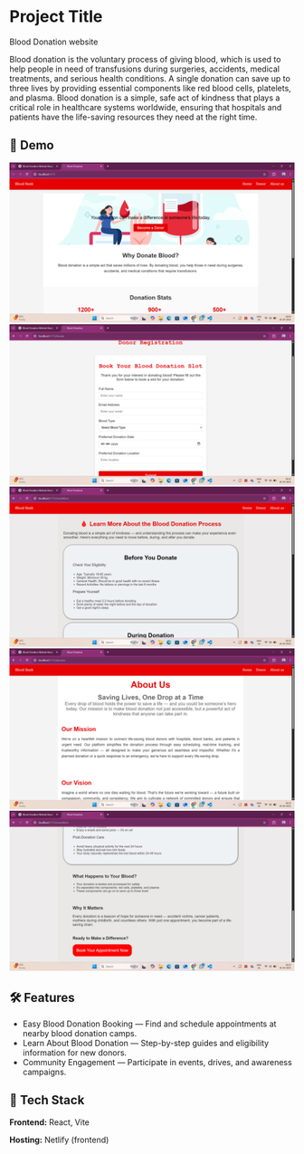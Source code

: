 # Project Title

Blood Donation website

Blood donation is the voluntary process of giving blood, which is used to help people in need of transfusions during surgeries, accidents, medical treatments, and serious health conditions. A single donation can save up to three lives by providing essential components like red blood cells, platelets, and plasma. Blood donation is a simple, safe act of kindness that plays a critical role in healthcare systems worldwide, ensuring that hospitals and patients have the life-saving resources they need at the right time.


## 🚀 Demo


![alt text](<output/Screenshot (82).png>)
![alt text](<output/Screenshot (84).png>)
![alt text](<output/Screenshot (85).png>)
 ![alt text](<output/Screenshot (83).png>)
![alt text](<output/Screenshot (86).png>)

## 🛠️ Features

- Easy Blood Donation Booking — Find and schedule appointments at nearby blood donation camps.
- Learn About Blood Donation — Step-by-step guides and eligibility information for new donors.
- Community Engagement — Participate in events, drives, and awareness campaigns.

## 🧩 Tech Stack

**Frontend:** React, Vite  
 
**Hosting:** Netlify (frontend)


